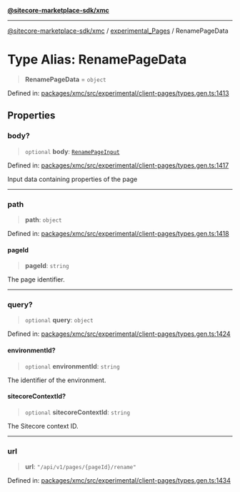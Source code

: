 [**@sitecore-marketplace-sdk/xmc**](../../../../README.md)

***

[@sitecore-marketplace-sdk/xmc](../../../../README.md) / [experimental\_Pages](../README.md) / RenamePageData

# Type Alias: RenamePageData

> **RenamePageData** = `object`

Defined in: [packages/xmc/src/experimental/client-pages/types.gen.ts:1413](https://github.com/Sitecore/marketplace-sdk/blob/main/packages/xmc/src/experimental/client-pages/types.gen.ts#L1413)

## Properties

### body?

> `optional` **body**: [`RenamePageInput`](RenamePageInput.md)

Defined in: [packages/xmc/src/experimental/client-pages/types.gen.ts:1417](https://github.com/Sitecore/marketplace-sdk/blob/main/packages/xmc/src/experimental/client-pages/types.gen.ts#L1417)

Input data containing properties of the page

***

### path

> **path**: `object`

Defined in: [packages/xmc/src/experimental/client-pages/types.gen.ts:1418](https://github.com/Sitecore/marketplace-sdk/blob/main/packages/xmc/src/experimental/client-pages/types.gen.ts#L1418)

#### pageId

> **pageId**: `string`

The page identifier.

***

### query?

> `optional` **query**: `object`

Defined in: [packages/xmc/src/experimental/client-pages/types.gen.ts:1424](https://github.com/Sitecore/marketplace-sdk/blob/main/packages/xmc/src/experimental/client-pages/types.gen.ts#L1424)

#### environmentId?

> `optional` **environmentId**: `string`

The identifier of the environment.

#### sitecoreContextId?

> `optional` **sitecoreContextId**: `string`

The Sitecore context ID.

***

### url

> **url**: `"/api/v1/pages/{pageId}/rename"`

Defined in: [packages/xmc/src/experimental/client-pages/types.gen.ts:1434](https://github.com/Sitecore/marketplace-sdk/blob/main/packages/xmc/src/experimental/client-pages/types.gen.ts#L1434)
